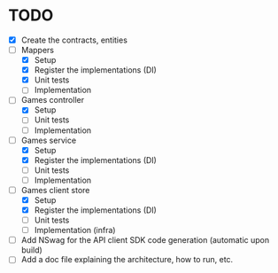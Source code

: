 # TODO

- [x] Create the contracts, entities
- [ ] Mappers
    - [x] Setup
    - [x] Register the implementations (DI)
    - [x] Unit tests
    - [ ] Implementation
- [ ] Games controller
    - [x] Setup
    - [ ] Unit tests
    - [ ] Implementation
- [ ] Games service
    - [x] Setup
    - [x] Register the implementations (DI)
    - [ ] Unit tests
    - [ ] Implementation
- [ ] Games client store
    - [x] Setup
    - [x] Register the implementations (DI)
    - [ ] Unit tests
    - [ ] Implementation (infra)
- [ ] Add NSwag for the API client SDK code generation (automatic upon build)
- [ ] Add a doc file explaining the architecture, how to run, etc.
